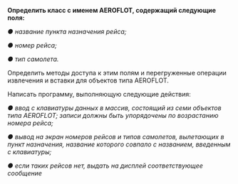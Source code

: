 ﻿**Определить класс с именем АЕRОFLОТ, содержащий следующие поля:**

  *● название пункта назначения рейса;*
   
   *● номер рейса;*
   
   *● тип самолета.*
   
Определить методы доступа к этим полям и перегруженные операции
извлечения и вставки для объектов типа АЕRОFLОТ.

Написать программу, выполняющую следующие действия:

  *● ввод с клавиатуры данных в массив, состоящий из семи объектов
типа АЕRОFLОТ; записи должны быть упорядочены по возрастанию
номера рейса;*

  *● вывод на экран номеров рейсов и типов самолетов, вылетающих в
пункт назначения, название которого совпало с названием,
введенным с клавиатуры;*

  *● если таких рейсов нет, выдать на дисплей соответствующее сообщение*

